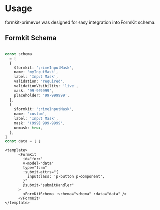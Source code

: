 # Usage

formkit-primevue was designed for easy integration into FormKit schema.

## Formkit Schema 

```ts

const schema
  = [
  {
    $formkit: 'primeInputMask',
    name: 'myInputMask',
    label: 'Input Mask',
    validation: 'required',
    validationVisibility: 'live',
    mask: '99-999999',
    placeholder: '99-999999',
  },
  {
    $formkit: 'primeInputMask',
    name: 'custom',
    label: 'Input Mask',
    mask: '(999) 999-9999',
    unmask: true,
  },
]
const data = { }
```

```vue
<template>
      <FormKit
        id="form"
        v-model="data"
        type="form"
        :submit-attrs="{
          inputClass: 'p-button p-component',
        }"
        @submit="submitHandler"
      >
        <FormKitSchema :schema="schema" :data="data" />
      </FormKit>
</template>
```
